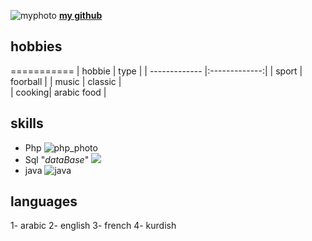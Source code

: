![myphoto](https://avatars1.githubusercontent.com/u/57312937?s=460&u=185e52e42d0dec66fc44c0264774c060301710e6&v=4)
[**my github**](https://github.com/ali1996-sy)

## hobbies
===========
| hobbie    | type        | 
| ------------- |:-------------:| 
| sport    | foorball | 
| music    | classic    |   
| cooking| arabic food       | 

## skills 

* Php
![php_photo](https://upload.wikimedia.org/wikipedia/commons/thumb/2/27/PHP-logo.svg/1200px-PHP-logo.svg.png)
* Sql "*dataBase*" ![](https://i0.wp.com/learn.onemonth.com/wp-content/uploads/2019/07/image2-1.png?fit=600%2C315&ssl=1)
* java ![java](https://www.malekal.com/wp-content/uploads/Java_logo.jpg.webp)

## languages
1- arabic
2- english
3- french
4- kurdish

   
